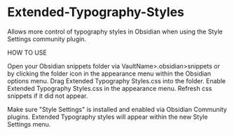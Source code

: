 # Extended-Typography-Styles
Allows more control of typography styles in Obsidian when using the Style Settings community plugin.

HOW TO USE

Open your Obsidian snippets folder via VaultName>.obsidian>snippets
or by clicking the folder icon in the appearance menu within the Obsidian options menu.
Drag Extended Typography Styles.css into the folder.
Enable Extended Typography Styles.css in the appearance menu. Refresh css snippets if it did not appear.

Make sure "Style Settings" is installed and enabled via Obsidian Community plugins.
Extended Typography styles will appear within the new Style Settings menu.
